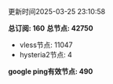 更新时间2025-03-25 23:10:58

**总订阅: 160**
**总节点: 42750**
- vless节点: 11047
- hysteria2节点: 4

**google ping有效节点: 490**
